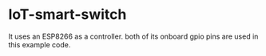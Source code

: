 # IoT-smart-switch
It uses an ESP8266 as a controller.
both of its onboard gpio pins are used in this example code.
